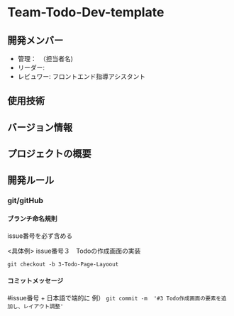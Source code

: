 # Team-Todo-Dev-template
## 開発メンバー
- 管理：　（担当者名)
- リーダー:
- レビュワー: フロントエンド指導アシスタント

## 使用技術

## バージョン情報

## プロジェクトの概要

## 開発ルール
### git/gitHub
#### ブランチ命名規則
issue番号を必ず含める
  
<具体例>
issue番号３　Todoの作成画面の実装　
  
`git checkout -b 3-Todo-Page-Layoout`

#### コミットメッセージ
  #issue番号 + 日本語で端的に 
  例）
  `git commit -m  '#3 Todo作成画面の要素を追加し、レイアウト調整' `
  
  

